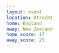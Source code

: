 ```yaml
---
layout: event
location: Utrecht
home: England
away: New Zealand
home_score: 17
away_score: 25
---
```

